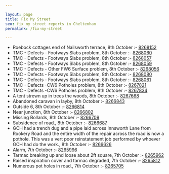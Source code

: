 ```yaml
---

layout: page
title: Fix My Street
seo: fix my street reports in Cheltenham
permalink: /fix-my-street

---
```


<!-- fix_marker starts -->

- Roebock cottages end of Nailsworth terrace, 8th October :- [8268152](https://www.fixmystreet.com/report/8268152)
- TMC - Defects - Footways Slabs problem, 8th October :- [8268060](https://www.fixmystreet.com/report/8268060)
- TMC - Defects - Footways Slabs problem, 8th October :- [8268057](https://www.fixmystreet.com/report/8268057)
- TMC - Defects - Footways Slabs problem, 8th October :- [8268059](https://www.fixmystreet.com/report/8268059)
- TMC - Defects - Other FW6  Surface problem, 8th October :- [8268056](https://www.fixmystreet.com/report/8268056)
- TMC - Defects - Footways Slabs problem, 8th October :- [8268080](https://www.fixmystreet.com/report/8268080)
- TMC - Defects - Footways Slabs problem, 8th October :- [8268061](https://www.fixmystreet.com/report/8268061)
- TMC - Defects -CW6 Potholes  problem, 8th October :- [8267821](https://www.fixmystreet.com/report/8267821)
- TMC - Defects -CW6 Potholes  problem, 8th October :- [8267834](https://www.fixmystreet.com/report/8267834)
- A tent strewn up in trees the woods, 8th October :- [8267668](https://www.fixmystreet.com/report/8267668)
- Abandoned caravan in layby, 8th October :- [8266843](https://www.fixmystreet.com/report/8266843)
- Outside 6, 8th October :- [8266814](https://www.fixmystreet.com/report/8266814)
- Near junction, 8th October :- [8266802](https://www.fixmystreet.com/report/8266802)
- Missing Bollards, 8th October :- [8266709](https://www.fixmystreet.com/report/8266709)
- Subsidence of road., 8th October :- [8266687](https://www.fixmystreet.com/report/8266687)
- GCH had a trench dug and a pipe laid across Innsworth Lane from Rookery Road and the entire width of the repair across the road is now a pothole. This was a vert poor reinstatement job performed by whoever GCH had do the work., 8th October :- [8266626](https://www.fixmystreet.com/report/8266626)
- Alarm, 7th October :- [8265996](https://www.fixmystreet.com/report/8265996)
- Tarmac breaking up and loose about 2ft square, 7th October :- [8265962](https://www.fixmystreet.com/report/8265962)
- Raised inspiration cover and tarmac degraded, 7th October :- [8265812](https://www.fixmystreet.com/report/8265812)
- Numerous pot holes in road., 7th October :- [8265705](https://www.fixmystreet.com/report/8265705)

<!-- fix_marker ends -->